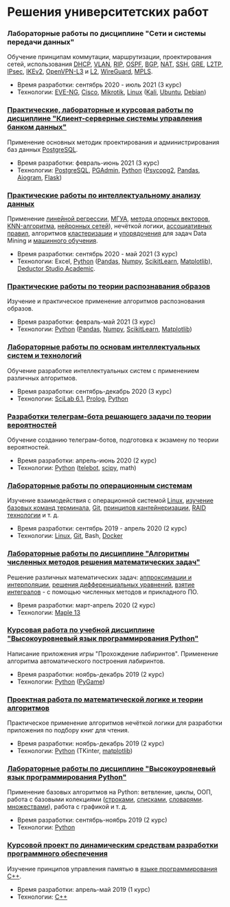 # Решения университетских работ

### Лабораторные работы по дисциплине "Сети и системы передачи данных" 

Обучение принципам коммутации, маршрутизации, проектирования сетей, использования [DHCP](https://github.com/Yan-Minotskiy/network_config/blob/main/VLAN%2C%20DHCP.md), [VLAN](https://github.com/Yan-Minotskiy/network_config/blob/main/VLAN%2C%20DHCP.md), [RIP](https://github.com/Yan-Minotskiy/network_config/blob/main/RIP,%20OSPF.md#rip), [OSPF](https://github.com/Yan-Minotskiy/network_config/blob/main/RIP,%20OSPF.md#ospf), [BGP](https://github.com/Yan-Minotskiy/network_config/blob/main/BGP.md), [NAT](https://github.com/Yan-Minotskiy/network_config/blob/main/SSH,%20NAT.md#nat), [SSH](https://github.com/Yan-Minotskiy/network_config/blob/main/SSH,%20NAT.md#ssh), [GRE](https://github.com/Yan-Minotskiy/network_config/blob/main/GRE.md), [L2TP](https://github.com/Yan-Minotskiy/network_config/blob/main/L2TP.md#l2tp), [IPsec](https://github.com/Yan-Minotskiy/network_config/blob/main/L2TP.md#ipsec), [IKEv2](https://github.com/Yan-Minotskiy/network_config/blob/main/IKEv2.md), [OpenVPN-L3](https://github.com/Yan-Minotskiy/network_config/blob/main/OpenVPN-L3.md) и [L2](https://github.com/Yan-Minotskiy/network_config/blob/main/OpenVPN-L2.md), [WireGuard](https://github.com/Yan-Minotskiy/network_config/blob/main/WireGuard.md), [MPLS](https://github.com/Yan-Minotskiy/network_config/blob/main/MPLS.md).

* Время разработки: сентябрь 2020 - июль 2021 (3 курс)  
* Технологии: [EVE-NG](https://www.eve-ng.net/), [Cisco](https://www.cisco.com/), [Mikrotik](https://mikrotik.com/), [Linux](https://www.linux.org/) ([Kali](https://www.kali.org/), [Ubuntu](https://ubuntu.com/), [Debian](https://www.debian.org/))


### [Практические, лабораторные и курсовая работы по дисциплине "Клиент-серверные системы управления банком данных"](https://github.com/Yan-Minotskiy/postgreslab) 

Применение основных методик проектирования и администрирования баз данных [PostgreSQL](https://www.postgresql.org/).

* Время разработки: февраль-июнь 2021 (3 курс)  
* Технологии: [PostgreSQL](https://www.postgresql.org/), [PGAdmin](https://www.pgadmin.org/), [Python](https://www.python.org/) ([Psycopg2](https://www.psycopg.org/), [Pandas](https://pandas.pydata.org/), [Aiogram](https://docs.aiogram.dev/en/latest/), [Flask](https://flask.palletsprojects.com/en/2.0.x/))

### [Практические работы по интеллектуальному анализу данных](./Интеллектуальный%20анализ)

Применение [линейной регрессии](Интеллектуальный%20анализ/1%20семестр/Практическая%20работа%201.pdf), [МГУА](Интеллектуальный%20анализ/1%20семестр/Практическая%20работа%202.pdf), [метода опорных векторов](Интеллектуальный%20анализ/1%20семестр/Практическая%20работа%20№3.ipynb), [KNN-алгоритма](Интеллектуальный%20анализ/1%20семестр/Практическая%20работа%20№4%20.ipynb), [нейронных сетей](Интеллектуальный%20анализ/1%20семестр/Практические%20работы%205-8.pdf)), нечёткой логики, [ассоциативных правил](./Интеллектуальный%20анализ/2%20семестр/Ассоциативные%20правила.md), алгоритмов [кластеризации](./Интеллектуальный%20анализ/2%20семестр/Кластеризация%20данных..md) и [упорядочения](Интеллектуальный%20анализ/2%20семестр/Упорядочение%20объектов%20на%20основе%20схемы%20Беллмана-Заде.md) для задач Data Mining и [машинного обучения](https://github.com/Yan-Minotskiy/machine_learning).

* Время разработки: сентябрь 2020 - май 2021 (3 курс)  
* Технологии: Excel, [Python](https://www.python.org/) ([Pandas](https://pandas.pydata.org/), [Numpy](https://numpy.org/), [ScikitLearn](https://scikit-learn.org/stable/index.html), [Matplotlib](https://matplotlib.org/)), [Deductor Studio Academic](https://basegroup.ru/deductor/slides/deductor-studio). 

### [Практические работы по теории распознавания образов](./Распознавание%20образов)

Изучение и практическое применение алгоритмов распознования образов.

* Время разработки: февраль-май 2021 (3 курс)  
* Технологии: [Python](https://www.python.org/) ([Pandas](https://pandas.pydata.org/), [Numpy](https://numpy.org/), [ScikitLearn](https://scikit-learn.org/stable/index.html), [Matplotlib](https://matplotlib.org/))


### [Лабораторные работы по основам интеллектуальных систем и технологий](./Интеллектуальные%20системы) 

Обучение разработке интеллектуальных систем с применением различных алгоритмов.

* Время разработки: сентябрь-декабрь 2020 (3 курс)  
* Технологии: [SciLab 6.1](https://www.scilab.org/), [Prolog](https://ru.wikipedia.org/wiki/%D0%9F%D1%80%D0%BE%D0%BB%D0%BE%D0%B3_(%D1%8F%D0%B7%D1%8B%D0%BA_%D0%BF%D1%80%D0%BE%D0%B3%D1%80%D0%B0%D0%BC%D0%BC%D0%B8%D1%80%D0%BE%D0%B2%D0%B0%D0%BD%D0%B8%D1%8F)), [Python](https://www.python.org/)

### [Разработки телеграм-бота решающего задачи по теории вероятностей](https://github.com/Yan-Minotskiy/TerVerBot)

Обучение созданию телеграм-ботов, подготовка к экзамену по теории вероятностей.

* Время разработки: апрель-июнь 2020 (2 курс)  
* Технологии: [Python](https://www.python.org/) ([telebot](https://github.com/eternnoir/pyTelegramBotAPI), [scipy](https://www.scipy.org/), math)

### [Лабораторные работы по операционным системам](./Операционные%20системы)

Изучение взаимодействия с операционной системой [Linux](https://www.linux.org/), [изучение базовых команд терминала](Операционные%20системы/Lab1/README.md), [Git](https://git-scm.com/), [принципов кантейнеризации](Операционные%20системы/docker/README.md), [RAID технологии](Операционные%20системы/Lab2/README.md) и т. д.

* Время разработки: сентябрь 2019 - апрель 2020 (2 курс)  
* Технологии: [Linux](https://www.linux.org/), [Git](https://git-scm.com/), Bash, [Docker](https://www.docker.com/)

### [Лабораторные работы по дисциплине "Алгоритмы численных методов решения математических задач"](./Численные%20методы)

Решение различных математических задач: [аппроксимации и интерполяции](Численные%20методы/Лабораторная%20работа%20№2.pdf), [решения дифференциальных уравнений](Численные%20методы/Лабораторная%20работа%20№4.pdf), [взятие интегралов](Численные%20методы/Лабораторная%20работа%20№3.pdf) - с помощью численных методов и прикладного ПО.

* Время разработки: март-апрель 2020 (2 курс)  
* Технологии: [Maple 13](https://www.maplesoft.com/)

### [Курсовая работа по учебной дисциплине "Высокоуровневый язык программирования Python"](https://github.com/Yan-Minotskiy/labyrinth_generating)

Написание приложения игры "Прохождение лабиринтов". Применение алгоритма автоматического построения лабиринтов.

* Время разработки: ноябрь-декабрь 2019 (2 курс)  
* Технологии: [Python](https://www.python.org/) ([PyGame](https://www.pygame.org/))

### [Проектная работа по математической логике и теории алгоритмов](./Мат.%20логика)

Практическое применение алгоритмов нечёткой логики для разработки приложения по подбору книг для чтения.

* Время разработки: ноябрь-декабрь 2019 (2 курс)  
* Технологии: [Python](https://www.python.org/) (TKinter, [matplotlib](https://matplotlib.org/))

### [Лабораторные работы по дисциплине "Высокоуровневый язык программирования Python"](./Python)

Применение базовых алгоритмов на Python: ветвление, циклы, ООП, работа с базовыми колекциями ([строками](https://pythonworld.ru/tipy-dannyx-v-python/stroki-funkcii-i-metody-strok.html), [списками](https://pythonworld.ru/tipy-dannyx-v-python/spiski-list-funkcii-i-metody-spiskov.html), [словарями](https://pythonworld.ru/tipy-dannyx-v-python/slovari-dict-funkcii-i-metody-slovarej.html). [множествами](https://pythonworld.ru/tipy-dannyx-v-python/mnozhestva-set-i-frozenset.html)), работа с графикой и т. д.

* Время разработки: сентябрь-ноябрь 2019 (2 курс)  
* Технологии: [Python](https://www.python.org/)

### [Курсовой проект по динамическим средствам разработки программного обеспечения](./C++)

Изучение принципов управления памятью в [языке программирования С++](https://ru.wikipedia.org/wiki/C++).

* Время разработки: апрель-май 2019 (1 курс)  
* Технологии: [С++](https://ru.wikipedia.org/wiki/C++)

